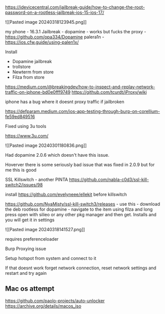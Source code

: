 https://idevicecentral.com/jailbreak-guide/how-to-change-the-root-password-on-a-rootless-jailbreak-ios-15-ios-17/


![[Pasted image 20240318123945.png]]

my phone - 16.3.1
Jailbreak - dopamine - works but fucks the proxy - https://github.com/opa334/Dopamine
palera1n - https://ios.cfw.guide/using-palen1x/

Install 
- Dopamine jailbreak 
- trollstore
- Newterm from store
- Filza from store

https://medium.com/@breakingdev/how-to-inspect-and-replay-network-traffic-on-iphone-bd0e0fff9749
https://github.com/tcurdt/iProxy/wiki

iphone has a bug where it doesnt proxy traffic if jailbroken


https://defparam.medium.com/ios-app-testing-through-burp-on-corellium-fe59ed849516


Fixed using 3u tools

https://www.3u.com/

![[Pasted image 20240301180836.png]]


Had dopamine 2.0.6 which doesn't have this issue.

Hoverver there is some seriously bad issue that was fixed in 2.0.9 but for me this is good


SSL Killswitch - another PINTA
https://github.com/nabla-c0d3/ssl-kill-switch2/issues/98

install 
https://github.com/evelyneee/ellekit
 before killswitch

https://github.com/NyaMisty/ssl-kill-switch3/releases - use this - download the deb rootless for dopamine - navigate to the item using filza  and long press open with silieo or any other pkg manager and then get. Installs and you will get it in settings

![[Pasted image 20240318141527.png]]

requires preferenceloader



Burp Proxying issue

Setup hotspot from system and connect to it

If that doesnt work forget network connection, reset network settings and restart and try again



Mac os attempt
---
https://github.com/paolo-projects/auto-unlocker
https://archive.org/details/macos_iso